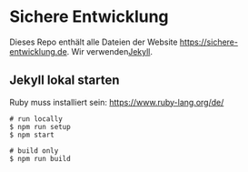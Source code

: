 # Sichere Entwicklung

Dieses Repo enthält alle Dateien der Website https://sichere-entwicklung.de. Wir verwenden[Jekyll](https://jekyllrb.com/).

## Jekyll lokal starten

Ruby muss installiert sein: https://www.ruby-lang.org/de/

```
# run locally
$ npm run setup
$ npm start

# build only
$ npm run build
```
